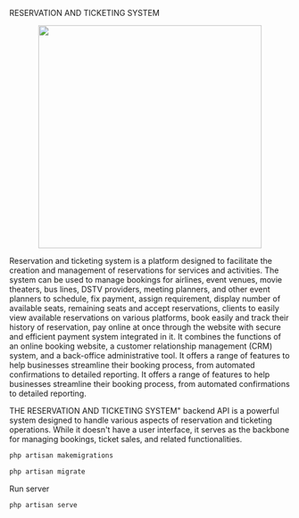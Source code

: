  RESERVATION AND TICKETING SYSTEM


<p align="center"><a href="https://laravel.com" target="_blank"><img src="https://raw.githubusercontent.com/laravel/art/master/logo-lockup/5%20SVG/2%20CMYK/1%20Full%20Color/laravel-logolockup-cmyk-red.svg" width="400"></a></p>

Reservation and ticketing system is a platform designed to facilitate the creation and management of reservations for services and activities. The system can be used to manage bookings for airlines, event venues, movie theaters, bus lines, DSTV providers, meeting planners, and other event planners to schedule, fix payment, assign requirement, display number of available seats, remaining seats and accept reservations, clients to easily view available reservations on various platforms, book easily and track their history of reservation, pay online at once through the website with secure and efficient payment system integrated in it. It combines the functions of an online booking website, a customer relationship management (CRM) system, and a back-office administrative tool. It offers a range of features to help businesses streamline their booking process, from automated confirmations to detailed reporting. It offers a range of features to help businesses streamline their booking process, from automated confirmations to detailed reporting.

THE RESERVATION AND TICKETING SYSTEM" backend API is a powerful system designed to handle various aspects of reservation and ticketing operations. While it doesn't have a user interface, it serves as the backbone for managing bookings, ticket sales, and related functionalities.

```bash
php artisan makemigrations
```
```bash
php artisan migrate
```


 Run server

```bash
php artisan serve
```

